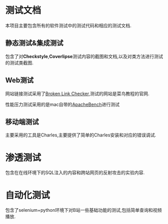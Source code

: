 # 测试文档

本项目主要包含所有的软件测试中的测试代码和相应的测试文档.



## 静态测试&集成测试

包含了对**Checkstyle**,**Coverlipse**测试内容的截图和文档,以及对类方法进行测试的测试类截图.



## Web测试

网站链接测试采用了[Broken Link Checker](https://www.cnblogs.com/xuxiaozhu/p/10530461.html),测试的网站是菜鸟教程的官网.

性能压力测试采用的是mac自带的[ApacheBench](https://www.cnblogs.com/liuyu2014/p/11855681.html)进行测试





## 移动端测试

主要采用的工具是Charles,主要提供了简单的Charles安装和对应的错误调试.





# 渗透测试

包含在在线环境下的SQL注入的内容和跨站网页的反射攻击的实验内容.



# 自动化测试

包含了selenium+python环境下对B站一些基础功能的测试,包括简单查询和视频播放.

